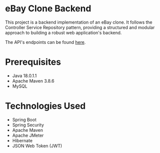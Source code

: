# eBay Clone Backend
This project is a backend implementation of an eBay clone. It follows the Controller Service Repository pattern, providing a structured and modular approach to building a robust web application's backend.

The API's endpoints can be found [here](https://github.com/Patelis-GM/Ebay-Clone-Backend/tree/master/src/main/java/silkroad/controllers).

# Prerequisites
- Java 18.0.1.1
- Apache Maven 3.8.6
- MySQL

# Technologies Used
- Spring Boot
- Spring Security
- Apache Maven
- Apache JMeter
- Hibernate
- JSON Web Token (JWT)

